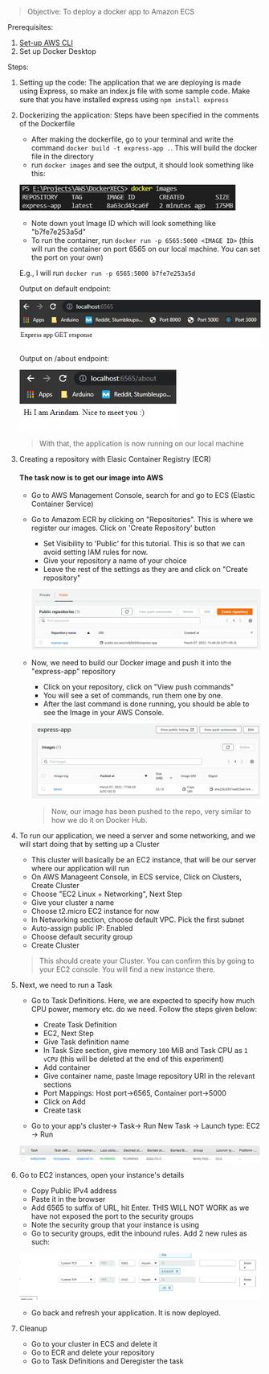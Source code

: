 > Objective: To deploy a docker app to Amazon ECS

Prerequisites:

1. [Set-up AWS CLI](https://docs.aws.amazon.com/polly/latest/dg/setup-aws-cli.html)
2. Set up Docker Desktop

Steps:

1. Setting up the code: The application that we are deploying is made using Express, so make an index.js file with some sample code. Make sure that you have installed express using `npm install express`

2. Dockerizing the application: Steps have been specified in the comments of the Dockerfile
    - After making the dockerfile, go to your terminal and write the command `docker build -t express-app .`. This will build the docker file in the directory
    - run `docker images` and see the output, it should look something like this:

    ![](2022-03-07-15-15-17.png) 

    - Note down yout Image ID which will look something like "b7fe7e253a5d"
    - To run the container, run `docker run -p 6565:5000 <IMAGE ID>` (this will run the container on port 6565 on our local machine. You can set the port on your own)
    
    E.g., I will run `docker run -p 6565:5000 b7fe7e253a5d`

    Output on default endpoint:

    ![](2022-03-07-15-22-01.png)

    Output on /about endpoint:

    ![](2022-03-07-15-23-21.png)

    > With that, the application is now running on our local machine

3. Creating a repository with Elasic Container Registry (ECR)
    #### The task now is to get our image into AWS
    - Go to AWS Management Console, search for and go to ECS (Elastic Container Service)
    - Go to Amazom ECR by clicking on "Repositories". This is where we register our images. Click on 'Create Repository' button
        - Set Visibility to 'Public' for this tutorial. This is so that we can avoid setting IAM rules for now.
        - Give your repository a name of your choice
        - Leave the rest of the settings as they are and click on "Create repository"

        ![](2022-03-07-15-49-59.png)

    - Now, we need to build our Docker image and push it into the "express-app" repository
        - Click on your repository, click on "View push commands"
        - You will see a set of commands, run them one by one.
        - After the last command is done running, you should be able to see the Image in your AWS Console.

        ![](2022-03-07-17-07-48.png)

        > Now, our image has been pushed to the repo, very similar to how we do it on Docker Hub.


4. To run our application, we need a server and some networking, and we will start doing that by setting up a Cluster
    - This cluster will basically be an EC2 instance, that will be our server where our application will run
    - On AWS Manageent Console, in ECS service, Click on Clusters, Create Cluster
    - Choose "EC2 Linux + Networking", Next Step
    - Give your cluster a name
    - Choose t2.micro EC2 instance for now
    - In Networking section, choose default VPC. Pick the first subnet
    - Auto-assign public IP: Enabled
    - Choose default security group
    - Create Cluster

    > This should create your Cluster. You can confirm this by going to your EC2 console. You will find a new instance there.

5. Next, we need to run a Task
    - Go to Task Definitions. Here, we are expected to specify how much CPU power, memory etc. do we need. Follow the steps given below:
        - Create Task Definition
        - EC2, Next Step
        - Give Task definition name
        - In Task Size section, give memory `100` MiB and Task CPU as `1 vCPU` (this will be deleted at the end of this experiment)
        - Add container
        - Give container name, paste Image repository URI in the relevant sections
        - Port Mappings: Host port->6565, Container port->5000
        - Click on Add
        - Create task

    - Go to your app's cluster-> Task-> Run New Task -> Launch type: EC2 -> Run

    ![](2022-03-07-17-36-59.png)

6. Go to EC2 instances, open your instance's details
    - Copy Public IPv4 address
    - Paste it in the browser
    - Add 6565 to suffix of URL, hit Enter. THIS WILL NOT WORK as we have not exposed the port to the security groups
    - Note the security group that your instance is using
    - Go to security groups, edit the inbound rules. Add 2 new rules as such:

    ![](2022-03-07-17-43-16.png)

    - Go back and refresh your application. It is now deployed.

7. Cleanup
    - Go to your cluster in ECS and delete it
    - Go to ECR and delete your repository
    - Go to Task Definitions and Deregister the task

